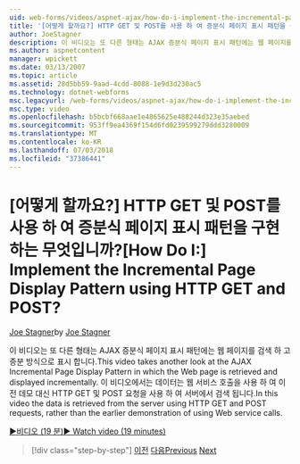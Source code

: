 ```yaml
---
uid: web-forms/videos/aspnet-ajax/how-do-i-implement-the-incremental-page-display-pattern-using-http-get-and-post
title: '[어떻게 할까요?] HTTP GET 및 POST를 사용 하 여 증분식 페이지 표시 패턴을 구현 하는 무엇입니까? | Microsoft 문서'
author: JoeStagner
description: 이 비디오는 또 다른 형태는 AJAX 증분식 페이지 표시 패턴에는 웹 페이지를 검색 하 고 증분 방식으로 표시 합니다. 이 비디오는 중...
ms.author: aspnetcontent
manager: wpickett
ms.date: 03/13/2007
ms.topic: article
ms.assetid: 28d5bb59-9aad-4cdd-8088-1e9d3d230ac5
ms.technology: dotnet-webforms
msc.legacyurl: /web-forms/videos/aspnet-ajax/how-do-i-implement-the-incremental-page-display-pattern-using-http-get-and-post
msc.type: video
ms.openlocfilehash: b5bcbf668aae1e4865625e488244d323e35aebed
ms.sourcegitcommit: 953ff9ea4369f154d6fd0239599279ddd3280009
ms.translationtype: MT
ms.contentlocale: ko-KR
ms.lasthandoff: 07/03/2018
ms.locfileid: "37386441"
---
```

<a name="how-do-i-implement-the-incremental-page-display-pattern-using-http-get-and-post"></a><span data-ttu-id="d02e4-105">[어떻게 할까요?] HTTP GET 및 POST를 사용 하 여 증분식 페이지 표시 패턴을 구현 하는 무엇입니까?</span><span class="sxs-lookup"><span data-stu-id="d02e4-105">[How Do I:] Implement the Incremental Page Display Pattern using HTTP GET and POST?</span></span>
====================
<span data-ttu-id="d02e4-106">[Joe Stagner](https://github.com/JoeStagner)</span><span class="sxs-lookup"><span data-stu-id="d02e4-106">by [Joe Stagner](https://github.com/JoeStagner)</span></span>

<span data-ttu-id="d02e4-107">이 비디오는 또 다른 형태는 AJAX 증분식 페이지 표시 패턴에는 웹 페이지를 검색 하 고 증분 방식으로 표시 합니다.</span><span class="sxs-lookup"><span data-stu-id="d02e4-107">This video takes another look at the AJAX Incremental Page Display Pattern in which the Web page is retrieved and displayed incrementally.</span></span> <span data-ttu-id="d02e4-108">이 비디오에서는 데이터는 웹 서비스 호출을 사용 하 여 이전 데모 대신 HTTP GET 및 POST 요청을 사용 하 여 서버에서 검색 됩니다.</span><span class="sxs-lookup"><span data-stu-id="d02e4-108">In this video the data is retrieved from the server using HTTP GET and POST requests, rather than the earlier demonstration of using Web service calls.</span></span>

[<span data-ttu-id="d02e4-109">&#9654;비디오 (19 분)</span><span class="sxs-lookup"><span data-stu-id="d02e4-109">&#9654; Watch video (19 minutes)</span></span>](https://channel9.msdn.com/Blogs/ASP-NET-Site-Videos/how-do-i-implement-the-incremental-page-display-pattern-using-http-get-and-post)

> [!div class="step-by-step"]
> <span data-ttu-id="d02e4-110">[이전](how-do-i-implement-the-ajax-incremental-page-display-pattern.md)
> [다음](how-do-i-use-the-aspnet-ajax-updateprogress-control.md)</span><span class="sxs-lookup"><span data-stu-id="d02e4-110">[Previous](how-do-i-implement-the-ajax-incremental-page-display-pattern.md)
[Next](how-do-i-use-the-aspnet-ajax-updateprogress-control.md)</span></span>
